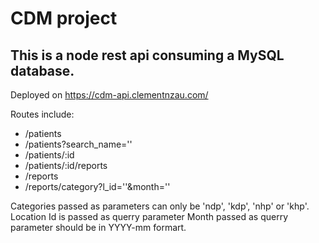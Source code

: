 # CDM project

## This is a node rest api consuming a MySQL database.

Deployed on https://cdm-api.clementnzau.com/

Routes include:

- /patients
- /patients?search_name=''
- /patients/:id
- /patients/:id/reports
- /reports
- /reports/category?l_id=''&month=''

Categories passed as parameters can only be 'ndp', 'kdp', 'nhp' or 'khp'.
Location Id is passed as querry parameter
Month passed as querry parameter should be in YYYY-mm formart.
